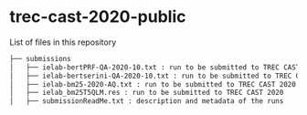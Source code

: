 # trec-cast-2020-public

List of files in this repository

```bash
├── submissions
│   ├── ielab-bertPRF-QA-2020-10.txt : run to be submitted to TREC CAST 2020
│   ├── ielab-bertserini-QA-2020-10.txt : run to be submitted to TREC CAST 2020
│   ├── ielab-bm25-2020-AQ.txt : run to be submitted to TREC CAST 2020
│   ├── ielab_bm25T5QLM.res : run to be submitted to TREC CAST 2020
│   ├── submissionReadMe.txt : description and metadata of the runs
```
